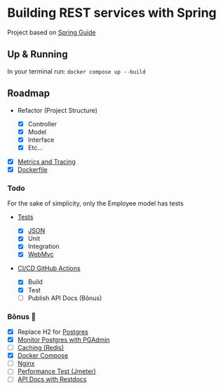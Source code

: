 # Building REST services with Spring

Project based on [Spring Guide](https://spring.io/guides/tutorials/rest/)

## Up & Running

In your terminal run: `docker compose up --build`

## Roadmap

- Refactor (Project Structure)

  - [x] Controller
  - [x] Model
  - [x] Interface
  - [x] Etc...

- [x] [Metrics and Tracing](https://spring.io/guides/gs/tanzu-observability/)
- [x] [Dockerfile](https://spring.io/guides/topicals/spring-boot-docker/)

### Todo

For the sake of simplicity, only the Employee model has tests

- [Tests](https://docs.spring.io/spring-boot/docs/3.2.2/reference/html/features.html#features.testing)

  - [x] [JSON](https://spring.academy/courses/building-a-rest-api-with-spring-boot)
  - [x] Unit
  - [x] Integration
  - [x] [WebMvc](https://spring.io/guides/gs/testing-web/)

- [CI/CD GitHub Actions](https://docs.github.com/en/actions/automating-builds-and-tests/building-and-testing-java-with-maven)

  - [x] Build
  - [x] Test
  - [ ] Publish API Docs (Bônus)

### Bônus 🎁

- [x] Replace H2 for [Postgres](https://www.docker.com/blog/how-to-use-the-postgres-docker-official-image/)
- [x] [Monitor Postgres with PGAdmin](https://github.com/docker/awesome-compose/tree/master/postgresql-pgadmin)
- [ ] [Caching (Redis)](https://docs.spring.io/spring-framework/reference/integration/cache/annotations.html)
- [x] [Docker Compose](https://github.com/docker/awesome-compose/tree/master/spring-postgres)
- [ ] [Nginx](https://github.com/docker/awesome-compose/tree/master)
- [ ] [Performance Test (Jmeter)](https://jmeter.apache.org/index.html)
- [ ] [API Docs with Restdocs](https://spring.io/guides/gs/testing-restdocs/)

